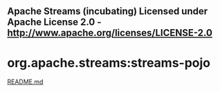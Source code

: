 Apache Streams (incubating)
Licensed under Apache License 2.0 - http://www.apache.org/licenses/LICENSE-2.0
--------------------------------------------------------------------------------

org.apache.streams:streams-pojo
===========================================

[README.md](src/site/markdown/index.md "README")
